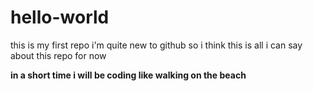 # hello-world
this is my first repo
i'm quite new to github
so 
i think this is all i can say about this repo for now

**in a short time i will be coding like walking on the beach**
